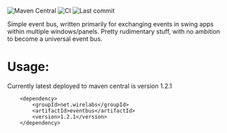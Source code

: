 ![Maven Central](https://img.shields.io/maven-central/v/net.wirelabs/eventbus)
![CI](https://github.com/mikey75/eventbus/actions/workflows/maven.yml/badge.svg)
![Last commit](https://img.shields.io/github/last-commit/mikey75/eventbus)

Simple event bus, written primarily for exchanging events in swing apps 
within multiple windows/panels. Pretty rudimentary stuff, with no ambition 
to become a universal event bus. 

# Usage: 

Currently latest deployed to maven central is version 1.2.1

        <dependency>
            <groupId>net.wirelabs</groupId>
            <artifactId>eventbus</artifactId>
            <version>1.2.1</version>
        </dependency>

